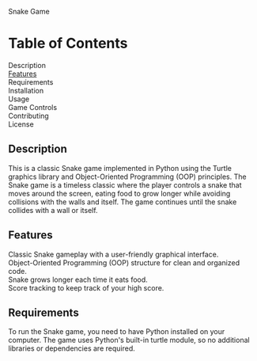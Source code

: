 Snake Game
# Table of Contents

Description  
[Features](#Features)  
Requirements  
Installation  
Usage  
Game Controls  
Contributing  
License  

## Description

This is a classic Snake game implemented in Python using the Turtle graphics library and Object-Oriented Programming (OOP) principles. The Snake game is a timeless classic where the player controls a snake that moves around the screen, eating food to grow longer while avoiding collisions with the walls and itself. The game continues until the snake collides with a wall or itself.

## Features

Classic Snake gameplay with a user-friendly graphical interface.  
Object-Oriented Programming (OOP) structure for clean and organized code.  
Snake grows longer each time it eats food.  
Score tracking to keep track of your high score.  

## Requirements

To run the Snake game, you need to have Python installed on your computer. The game uses Python's built-in turtle module, so no additional libraries or dependencies are required.
